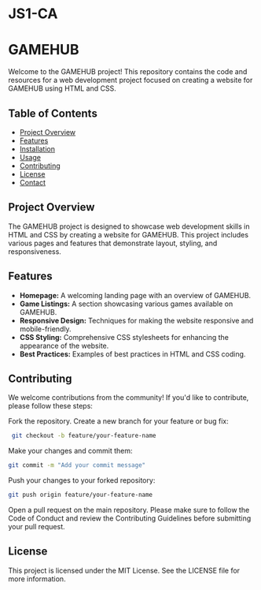 # JS1-CA

# GAMEHUB

Welcome to the GAMEHUB project! This repository contains the code and resources for a web development project focused on creating a website for GAMEHUB using HTML and CSS.

## Table of Contents

- [Project Overview](#project-overview)
- [Features](#features)
- [Installation](#installation)
- [Usage](#usage)
- [Contributing](#contributing)
- [License](#license)
- [Contact](#contact)

## Project Overview

The GAMEHUB project is designed to showcase web development skills in HTML and CSS by creating a website for GAMEHUB. This project includes various pages and features that demonstrate layout, styling, and responsiveness.

## Features

- **Homepage:** A welcoming landing page with an overview of GAMEHUB.
- **Game Listings:** A section showcasing various games available on GAMEHUB.
- **Responsive Design:** Techniques for making the website responsive and mobile-friendly.
- **CSS Styling:** Comprehensive CSS stylesheets for enhancing the appearance of the website.
- **Best Practices:** Examples of best practices in HTML and CSS coding.



## Contributing

We welcome contributions from the community! If you'd like to contribute, please follow these steps:

Fork the repository.
Create a new branch for your feature or bug fix:
 ```bash
  git checkout -b feature/your-feature-name
```
Make your changes and commit them:
```bash
git commit -m "Add your commit message"
```
Push your changes to your forked repository:
```bash
git push origin feature/your-feature-name
```
Open a pull request on the main repository.
Please make sure to follow the Code of Conduct and review the Contributing Guidelines before submitting your pull request.


## License
This project is licensed under the MIT License. See the LICENSE file for more information.
